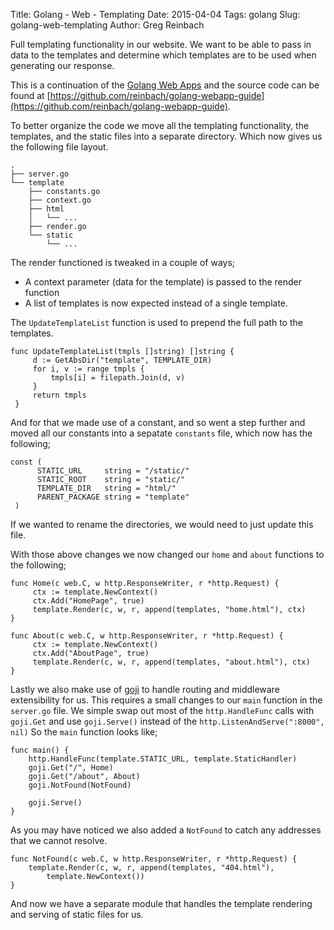 Title: Golang - Web - Templating
Date: 2015-04-04
Tags: golang
Slug: golang-web-templating
Author: Greg Reinbach

Full templating functionality in our website. We want to be able to pass in data to the templates and determine which templates are to be used when generating our response.

This is a continuation of the [Golang Web Apps](/golang-webapps-1.html) and the source code can be found at [https://github.com/reinbach/golang-webapp-guide](https://github.com/reinbach/golang-webapp-guide).

To better organize the code we move all the templating functionality, the templates, and the static files into a separate directory. Which now gives us the following file layout.

    .
    ├── server.go
    └── template
        ├── constants.go
        ├── context.go
        ├── html
        │   └── ...
        ├── render.go
        └── static
            └── ...


The render functioned is tweaked in a couple of ways;

   * A context parameter (data for the template) is passed to the render function
   * A list of templates is now expected instead of a single template.


The `UpdateTemplateList` function is used to prepend the full path to the templates.

    func UpdateTemplateList(tmpls []string) []string {
         d := GetAbsDir("template", TEMPLATE_DIR)
         for i, v := range tmpls {
             tmpls[i] = filepath.Join(d, v)
         }
         return tmpls
     }

And for that we made use of a constant, and so went a step further and moved all our constants into a sepatate `constants` file, which now has the following;

    const (
          STATIC_URL     string = "/static/"
          STATIC_ROOT    string = "static/"
          TEMPLATE_DIR   string = "html/"
          PARENT_PACKAGE string = "template"
     )

If we wanted to rename the directories, we would need to just update this file.

With those above changes we now changed our `home` and `about` functions to the following;

    func Home(c web.C, w http.ResponseWriter, r *http.Request) {
         ctx := template.NewContext()
         ctx.Add("HomePage", true)
         template.Render(c, w, r, append(templates, "home.html"), ctx)
    }

    func About(c web.C, w http.ResponseWriter, r *http.Request) {
         ctx := template.NewContext()
         ctx.Add("AboutPage", true)
         template.Render(c, w, r, append(templates, "about.html"), ctx)
    }

Lastly we also make use of [goji](https://goji.io/) to handle routing and middleware extensibility for us. This requires a small changes to our `main` function in the `server.go` file. We simple swap out most of the `http.HandleFunc` calls with `goji.Get` and use `goji.Serve()` instead of the `http.ListenAndServe(":8000", nil)` So the `main` function looks like;

    func main() {
        http.HandleFunc(template.STATIC_URL, template.StaticHandler)
        goji.Get("/", Home)
        goji.Get("/about", About)
        goji.NotFound(NotFound)

        goji.Serve()
    }


As you may have noticed we also added a `NotFound` to catch any addresses that we cannot resolve.

    func NotFound(c web.C, w http.ResponseWriter, r *http.Request) {
        template.Render(c, w, r, append(templates, "404.html"),
            template.NewContext())
    }

And now we have a separate module that handles the template rendering and serving of static files for us.

